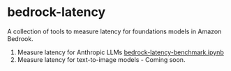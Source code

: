 # bedrock-latency
A collection of tools to measure latency for foundations models in Amazon Bedrook.  
1. Measure latency for Anthropic LLMs [bedrock-latency-benchmark.ipynb](./bedrock-latency-benchmark.ipynb)
2. Measure latency for text-to-image models - Coming soon.
